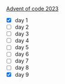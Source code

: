 [Advent of code 2023](https://adventofcode.com/2023)

- [x] day 1
- [ ] day 2
- [ ] day 3
- [ ] day 4
- [ ] day 5
- [ ] day 6
- [ ] day 7
- [ ] day 8
- [x] day 9